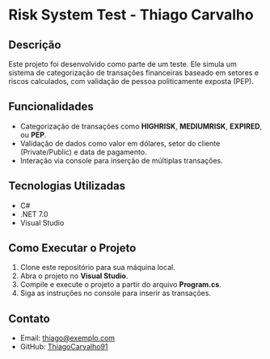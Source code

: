 # Risk System Test - Thiago Carvalho

## Descrição
Este projeto foi desenvolvido como parte de um teste. Ele simula um sistema de categorização de transações financeiras baseado em setores e riscos calculados, com validação de pessoa politicamente exposta (PEP).

## Funcionalidades
- Categorização de transações como **HIGHRISK**, **MEDIUMRISK**, **EXPIRED**, ou **PEP**.
- Validação de dados como valor em dólares, setor do cliente (Private/Public) e data de pagamento.
- Interação via console para inserção de múltiplas transações.

## Tecnologias Utilizadas
- C#
- .NET 7.0
- Visual Studio

## Como Executar o Projeto
1. Clone este repositório para sua máquina local.
2. Abra o projeto no **Visual Studio**.
3. Compile e execute o projeto a partir do arquivo **Program.cs**.
4. Siga as instruções no console para inserir as transações.

## Contato
- Email: thiago@exemplo.com
- GitHub: [ThiagoCarvalho91](https://github.com/ThiagoCarvalho91)
